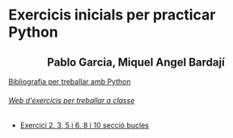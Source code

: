 # Exercicis inicials per practicar Python 
##              <center>Pablo Garcia, Miquel Angel Bardají</center>


  [Bibliografia per treballar amb Python](https://github.com/mikibardaji/M15UF2_2021-22/blob/main/sessio5_exercicisRepasPython/python-resources.pdf "Bibliografia per treballar amb Python")


###### [Web d'exercicis per treballar a classe](https://pynative.com/python-exercises-with-solutions/)

- [Exercici 2, 3, 5 i 6, 8 i 10 secció bucles](https://pynative.com/python-if-else-and-for-loop-exercise-with-solutions/#h-exercise-2-print-the-following-pattern "Bibliografia per treballar amb Python")



